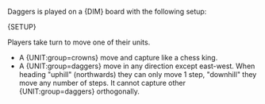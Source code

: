 Daggers is played on a {DIM} board with the following setup:

{SETUP}

Players take turn to move one of their units.

- A {UNIT:group=crowns} move and capture like a chess king.
- A {UNIT:group=daggers} move in any direction except east-west. When heading "uphill" (northwards) they can only move 1 step, "downhill" they move any number of steps. It cannot capture other {UNIT:group=daggers} orthogonally.
